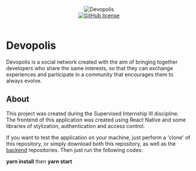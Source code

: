 <div align="center">
  <img src="./src/assets/images/logo.svg" alt="Devopolis"><br>
  <a href="https://github.com/ricassiocosta/Devopolis-frontend/blob/master/LICENSE"><img alt="GitHub license" src="https://img.shields.io/github/license/ricassiocosta/Devopolis-frontend?color=008CFF"></a>
</div><br>

# Devopolis <br>

Devopolis is a social network created with the aim of bringing together developers who share the same interests, so that they can exchange experiences and participate in a community that encourages them to always evolve.

## About

This project was created during the Supervised Internship III discipline. <br>
The frontend of this application was created using React Native and some libraries of stylization, authentication and access control.

If you want to test the application on your machine, just perform a 'clone' of this repository, or simply download both this repository, as well as the <a href="https://github.com/ricassiocosta/Devopolis-api/">backend</a> repositories. Then just run the following codes:

<strong>yarn install</strong>
then
<strong>yarn start</strong>
